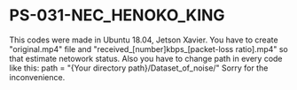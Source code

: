 # PS-031-NEC_HENOKO_KING
This codes were made in Ubuntu 18.04, Jetson Xavier.
You have to create "original.mp4" file and "received_[number]kbps_[packet-loss ratio].mp4" so that estimate netowork status.
Also you have to change path in every code like this:
path = "{Your directory path}/Dataset_of_noise/"
Sorry for the inconvenience.
